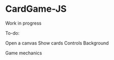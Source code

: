 CardGame-JS
===========

Work in progress

To-do:

Open a canvas
Show cards
Controls
Background

Game mechanics